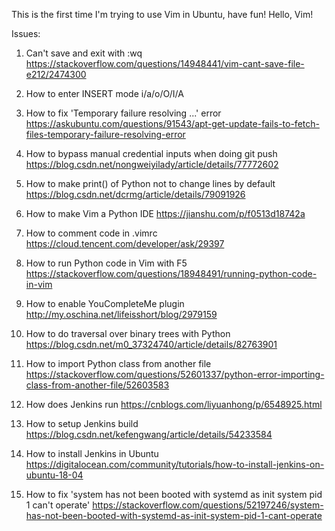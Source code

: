 This is the first time I'm trying to use Vim in Ubuntu, have fun!
Hello, Vim!

Issues:
1. Can't save and exit with :wq
   https://stackoverflow.com/questions/14948441/vim-cant-save-file-e212/2474300

2. How to enter INSERT mode
   i/a/o/O/I/A

3. How to fix 'Temporary failure resolving ...' error
   https://askubuntu.com/questions/91543/apt-get-update-fails-to-fetch-files-temporary-failure-resolving-error

4. How to bypass manual credential inputs when doing git push
   https://blog.csdn.net/nongweiyilady/article/details/77772602

5. How to make print() of Python not to change lines by default
   https://blog.csdn.net/dcrmg/article/details/79091926

6. How to make Vim a Python IDE
   https://jianshu.com/p/f0513d18742a

7. How to comment code in .vimrc
   https://cloud.tencent.com/developer/ask/29397

8. How to run Python code in Vim with F5
   https://stackoverflow.com/questions/18948491/running-python-code-in-vim

9. How to enable YouCompleteMe plugin
   http://my.oschina.net/lifeisshort/blog/2979159

10. How to do traversal over binary trees with Python
   https://blog.csdn.net/m0_37324740/article/details/82763901

11. How to import Python class from another file
   https://stackoverflow.com/questions/52601337/python-error-importing-class-from-another-file/52603583

12. How does Jenkins run
   https://cnblogs.com/liyuanhong/p/6548925.html

13. How to setup Jenkins build
   https://blog.csdn.net/kefengwang/article/details/54233584

14. How to install Jenkins in Ubuntu
   https://digitalocean.com/community/tutorials/how-to-install-jenkins-on-ubuntu-18-04

15. How to fix 'system has not been booted with systemd as init system pid 1 can't operate'
   https://stackoverflow.com/questions/52197246/system-has-not-been-booted-with-systemd-as-init-system-pid-1-cant-operate
